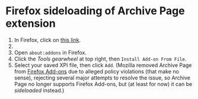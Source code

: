 # Firefox sideloading of Archive Page extension
1. In Firefox, click on [this link](https://github.com/JNavas2/Archive-Page/raw/refs/heads/main/Firefox/releases/Archive-Page-Firefox-unlisted-1.2.1.xpi).
2. 
3. Open `about:addons` in Firefox.
4. Click the _Tools gearwheel_ at top right, then `Install Add-on From File`.
5. Select your saved XPI file, then click `Add`.
(Mozilla removed Archive Page from [Firefox Add-ons](https://addons.mozilla.org/en-US/firefox/) due to alleged policy violations (that make no sense),
rejecting several major attempts to resolve the issue, so Archive Page no longer supports Firefox Add-ons, but (at least for now) it can be _sideloaded_ instead.)
